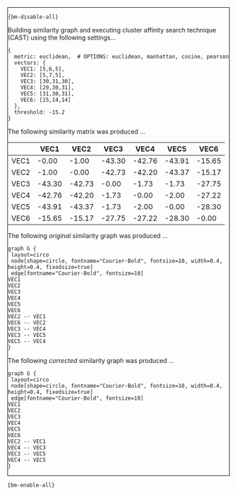 <div style="border:1px solid black;">

`{bm-disable-all}`

Building similarity graph and executing cluster affinity search technique (CAST) using the following settings...

```
{
  metric: euclidean,  # OPTIONS: euclidean, manhattan, cosine, pearson
  vectors: {
    VEC1: [5,6,5],
    VEC2: [5,7,5],
    VEC3: [30,31,30],
    VEC4: [29,30,31],
    VEC5: [31,30,31],
    VEC6: [15,14,14]
  },
  threshold: -15.2
}

```

The following similarity matrix was produced ...

<table>
<thead><tr>
<th></th>
<th>VEC1</th>
<th>VEC2</th>
<th>VEC3</th>
<th>VEC4</th>
<th>VEC5</th>
<th>VEC6</th>
</tr></thead>
<tbody>
<tr>
<td>VEC1</td>
<td>-0.00</td>
<td>-1.00</td>
<td>-43.30</td>
<td>-42.76</td>
<td>-43.91</td>
<td>-15.65</td>
</tr>
<tr>
<td>VEC2</td>
<td>-1.00</td>
<td>-0.00</td>
<td>-42.73</td>
<td>-42.20</td>
<td>-43.37</td>
<td>-15.17</td>
</tr>
<tr>
<td>VEC3</td>
<td>-43.30</td>
<td>-42.73</td>
<td>-0.00</td>
<td>-1.73</td>
<td>-1.73</td>
<td>-27.75</td>
</tr>
<tr>
<td>VEC4</td>
<td>-42.76</td>
<td>-42.20</td>
<td>-1.73</td>
<td>-0.00</td>
<td>-2.00</td>
<td>-27.22</td>
</tr>
<tr>
<td>VEC5</td>
<td>-43.91</td>
<td>-43.37</td>
<td>-1.73</td>
<td>-2.00</td>
<td>-0.00</td>
<td>-28.30</td>
</tr>
<tr>
<td>VEC6</td>
<td>-15.65</td>
<td>-15.17</td>
<td>-27.75</td>
<td>-27.22</td>
<td>-28.30</td>
<td>-0.00</td>
</tr>
</tbody>
</table>

The following _original_ similarity graph was produced ...

```{dot}
graph G {
 layout=circo
 node[shape=circle, fontname="Courier-Bold", fontsize=10, width=0.4, height=0.4, fixedsize=true]
 edge[fontname="Courier-Bold", fontsize=10]
VEC1
VEC2
VEC3
VEC4
VEC5
VEC6
VEC2 -- VEC1
VEC6 -- VEC2
VEC3 -- VEC4
VEC3 -- VEC5
VEC5 -- VEC4
}
```

The following _corrected_ similarity graph was produced ...

```{dot}
graph G {
 layout=circo
 node[shape=circle, fontname="Courier-Bold", fontsize=10, width=0.4, height=0.4, fixedsize=true]
 edge[fontname="Courier-Bold", fontsize=10]
VEC1
VEC2
VEC3
VEC4
VEC5
VEC6
VEC2 -- VEC1
VEC4 -- VEC3
VEC3 -- VEC5
VEC4 -- VEC5
}
```

</div>

`{bm-enable-all}`

